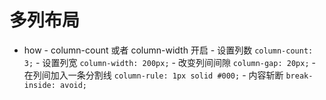 # 多列布局

- how
      - column-count 或者 column-width 开启
      - 设置列数 `column-count: 3;`
      - 设置列宽 `column-width: 200px;`
      - 改变列间间隙 `column-gap: 20px;`
      - 在列间加入一条分割线 `column-rule: 1px solid #000;`
      - 内容斩断 `break-inside: avoid;`
